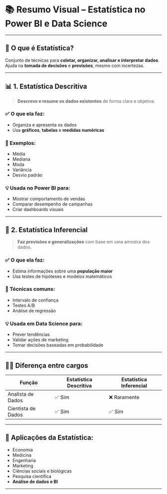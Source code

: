 # 📚 Resumo Visual – Estatística no Power BI e Data Science

---

## 🔹 O que é Estatística?
Conjunto de técnicas para **coletar, organizar, analisar e interpretar dados**.  
Ajuda na **tomada de decisões** e **previsões**, mesmo com incertezas.

---

## 📊 1. Estatística Descritiva
> **Descreve e resume os dados existentes** de forma clara e objetiva.

### ✅ O que ela faz:
- Organiza e apresenta os dados  
- Usa **gráficos**, **tabelas** e **medidas numéricas**

### 📌 Exemplos:
- Média  
- Mediana  
- Moda  
- Variância  
- Desvio padrão

### 💡 Usada no Power BI para:
- Mostrar comportamento de vendas  
- Comparar desempenho de campanhas  
- Criar dashboards visuais

---

## 🔎 2. Estatística Inferencial
> **Faz previsões e generalizações** com base em uma amostra dos dados.

### ✅ O que ela faz:
- Estima informações sobre uma **população maior**
- Usa testes de hipóteses e modelos matemáticos

### 📌 Técnicas comuns:
- Intervalo de confiança  
- Testes A/B  
- Análise de regressão

### 💡 Usada em Data Science para:
- Prever tendências  
- Validar ações de marketing  
- Tomar decisões baseadas em probabilidade

---

## 👩‍💻 Diferença entre cargos

| Função               | Estatística Descritiva | Estatística Inferencial |
|----------------------|------------------------|--------------------------|
| Analista de Dados    | ✅ Sim                 | ❌ Raramente              |
| Cientista de Dados   | ✅ Sim                 | ✅ Sim                    |

---

## 🧠 Aplicações da Estatística:
- Economia  
- Medicina  
- Engenharia  
- Marketing  
- Ciências sociais e biológicas  
- Pesquisa científica  
- **Análise de dados e BI**

---
